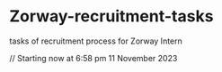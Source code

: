 # Zorway-recruitment-tasks
tasks of recruitment process for Zorway Intern

// Starting now at 6:58 pm 11 November 2023